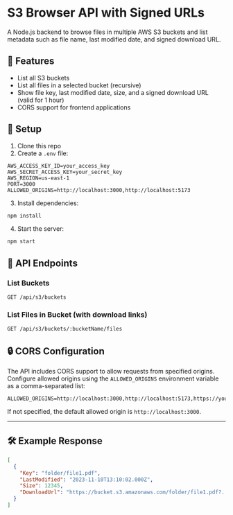 # S3 Browser API with Signed URLs

A Node.js backend to browse files in multiple AWS S3 buckets and list metadata such as file name, last modified date, and signed download URL.

## 🚀 Features

- List all S3 buckets
- List all files in a selected bucket (recursive)
- Show file key, last modified date, size, and a signed download URL (valid for 1 hour)
- CORS support for frontend applications

## 🔧 Setup

1. Clone this repo
2. Create a `.env` file:

```
AWS_ACCESS_KEY_ID=your_access_key
AWS_SECRET_ACCESS_KEY=your_secret_key
AWS_REGION=us-east-1
PORT=3000
ALLOWED_ORIGINS=http://localhost:3000,http://localhost:5173
```

3. Install dependencies:

```bash
npm install
```

4. Start the server:

```bash
npm start
```

## 🔌 API Endpoints

### List Buckets

```http
GET /api/s3/buckets
```

### List Files in Bucket (with download links)

```http
GET /api/s3/buckets/:bucketName/files
```

## 🔒 CORS Configuration

The API includes CORS support to allow requests from specified origins. Configure allowed origins using the `ALLOWED_ORIGINS` environment variable as a comma-separated list:

```
ALLOWED_ORIGINS=http://localhost:3000,http://localhost:5173,https://yourdomain.com
```

If not specified, the default allowed origin is `http://localhost:3000`.

---

## 🛠 Example Response

```json
[
  {
    "Key": "folder/file1.pdf",
    "LastModified": "2023-11-10T13:10:02.000Z",
    "Size": 12345,
    "DownloadUrl": "https://bucket.s3.amazonaws.com/folder/file1.pdf?..."
  }
]
```
